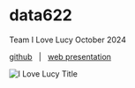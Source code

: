 # data622
Team I Love Lucy
October 2024

[github](https://github.com/tonythor/data622) &nbsp; | &nbsp; [web presentation](https://rpubs.com/tonythor/data622-project1)

![I Love Lucy Title](https://upload.wikimedia.org/wikipedia/commons/b/be/I_Love_Lucy_title.svg)
